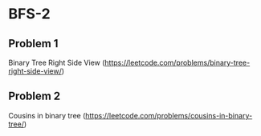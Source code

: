 # BFS-2

## Problem 1

Binary Tree Right Side View (https://leetcode.com/problems/binary-tree-right-side-view/)

## Problem 2

Cousins in binary tree (https://leetcode.com/problems/cousins-in-binary-tree/)



